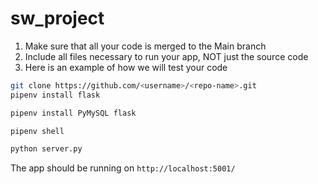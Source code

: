 # sw_project

1. Make sure that all your code is merged to the Main branch
2. Include all files necessary to run your app, NOT just the source code
3. Here is an example of how we will test your code

```bash
git clone https://github.com/<username>/<repo-name>.git
pipenv install flask

pipenv install PyMySQL flask

pipenv shell

python server.py
```

The app should be running on `http://localhost:5001/`
